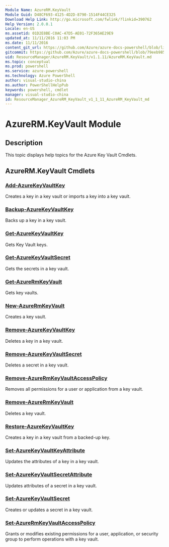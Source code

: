 ```yaml
---
Module Name: AzureRM.KeyVault
Module Guid: D48CF693-4125-4D2D-8790-1514F44CE325
Download Help Link: http://go.microsoft.com/fwlink/?linkid=390762
Help Version: 2.0.0.1
Locale: en-US
ms.assetid: 01D2E8BE-C0AC-47D5-AE01-72F365AE29E9
updated_at: 11/11/2016 11:03 PM
ms.date: 11/11/2016
content_git_url: https://github.com/Azure/azure-docs-powershell/blob/live/azureps-cmdlets-docs/ResourceManager/AzureRM.KeyVault/v1.1.11/AzureRM.KeyVault.md
gitcommit: https://github.com/Azure/azure-docs-powershell/blob/79eeb985ea480979357fb4695832a0c3d29a48bf/azureps-cmdlets-docs/ResourceManager/AzureRM.KeyVault/v1.1.11/AzureRM.KeyVault.md
uid: ResourceManager/AzureRM.KeyVault/v1.1.11/AzureRM.KeyVault.md
ms.topic: conceptual
ms.prod: powershell
ms.service: azure-powershell
ms.technology: Azure PowerShell
author: visual-studio-china
ms.author: PowerShellHelpPub
keywords: powershell, cmdlet
manager: visual-studio-china
id: ResourceManager_AzureRM_KeyVault_v1_1_11_AzureRM_KeyVault_md
---
```


# AzureRM.KeyVault Module
## Description
This topic displays help topics for the Azure Key Vault Cmdlets. 

## AzureRM.KeyVault Cmdlets
### [Add-AzureKeyVaultKey](./Add-AzureKeyVaultKey.md)
Creates a key in a key vault or imports a key into a key vault.


### [Backup-AzureKeyVaultKey](./Backup-AzureKeyVaultKey.md)
Backs up a key in a key vault.

### [Get-AzureKeyVaultKey](./Get-AzureKeyVaultKey.md)
Gets Key Vault keys.


### [Get-AzureKeyVaultSecret](./Get-AzureKeyVaultSecret.md)
Gets the secrets in a key vault.


### [Get-AzureRmKeyVault](./Get-AzureRmKeyVault.md)
Gets key vaults.

### [New-AzureRmKeyVault](./New-AzureRmKeyVault.md)
Creates a key vault.

### [Remove-AzureKeyVaultKey](./Remove-AzureKeyVaultKey.md)
Deletes a key in a key vault.


### [Remove-AzureKeyVaultSecret](./Remove-AzureKeyVaultSecret.md)
Deletes a secret in a key vault.


### [Remove-AzureRmKeyVaultAccessPolicy](./Remove-AzureRmKeyVaultAccessPolicy.md)
Removes all permissions for a user or application from a key vault.


### [Remove-AzureRmKeyVault](./Remove-AzureRmKeyVault.md)
Deletes a key vault.


### [Restore-AzureKeyVaultKey](./Restore-AzureKeyVaultKey.md)
Creates a key in a key vault from a backed-up key.

### [Set-AzureKeyVaultKeyAttribute](./Set-AzureKeyVaultKeyAttribute.md)
Updates the attributes of a key in a key vault.


### [Set-AzureKeyVaultSecretAttribute](./Set-AzureKeyVaultSecretAttribute.md)
Updates attributes of a secret in a key vault.


### [Set-AzureKeyVaultSecret](./Set-AzureKeyVaultSecret.md)
Creates or updates a secret in a key vault.


### [Set-AzureRmKeyVaultAccessPolicy](./Set-AzureRmKeyVaultAccessPolicy.md)
Grants or modifies existing permissions for a user, application, or security group to perform operations with a key vault.



